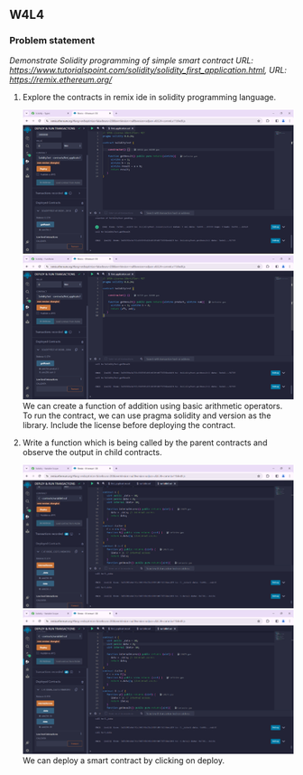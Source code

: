 ## W4L4
### Problem statement 
*Demonstrate Solidity programming of simple smart contract URL: https://www.tutorialspoint.com/solidity/solidity_first_application.html, URL: https://remix.ethereum.org/*

1. Explore the contracts in remix ide in solidity programming language.<div align="center"> <img src="images/1.png"> </div> <div align="center"> <img src="images/2.png"> </div> We can create a function of addition using basic arithmetic operators. To run the contract, we can use pragma solidity and version as the library. Include the license before deploying the contract.

2. Write a function which is being called by the parent contracts and observe the output in child contracts. <div align="center"> <img src="images/3.png"> </div> <div align="center"> <img src="images/4.png"> </div> We can deploy a smart contract by clicking on deploy. 
